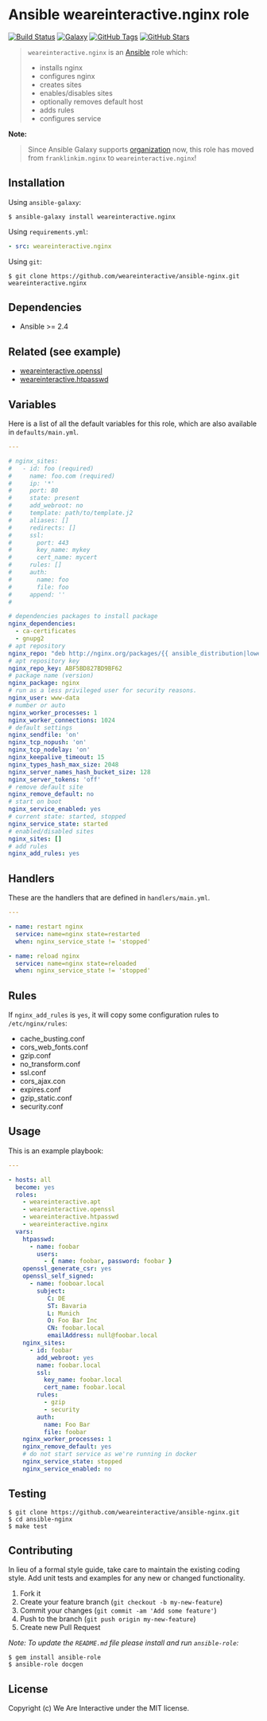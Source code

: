# Ansible weareinteractive.nginx role

[![Build Status](https://img.shields.io/travis/weareinteractive/ansible-nginx.svg)](https://travis-ci.org/weareinteractive/ansible-nginx)
[![Galaxy](http://img.shields.io/badge/galaxy-weareinteractive.nginx-blue.svg)](https://galaxy.ansible.com/weareinteractive/nginx)
[![GitHub Tags](https://img.shields.io/github/tag/weareinteractive/ansible-nginx.svg)](https://github.com/weareinteractive/ansible-nginx)
[![GitHub Stars](https://img.shields.io/github/stars/weareinteractive/ansible-nginx.svg)](https://github.com/weareinteractive/ansible-nginx)

> `weareinteractive.nginx` is an [Ansible](http://www.ansible.com) role which:
>
> * installs nginx
> * configures nginx
> * creates sites
> * enables/disables sites
> * optionally removes default host
> * adds rules
> * configures service

**Note:**

> Since Ansible Galaxy supports [organization](https://www.ansible.com/blog/ansible-galaxy-2-release) now, this role has moved from `franklinkim.nginx` to `weareinteractive.nginx`!

## Installation

Using `ansible-galaxy`:

```shell
$ ansible-galaxy install weareinteractive.nginx
```

Using `requirements.yml`:

```yaml
- src: weareinteractive.nginx
```

Using `git`:

```shell
$ git clone https://github.com/weareinteractive/ansible-nginx.git weareinteractive.nginx
```

## Dependencies

* Ansible >= 2.4
## Related (see example)

* [weareinteractive.openssl](https://github.com/weareinteractive/ansible-openssl)
* [weareinteractive.htpasswd](https://github.com/weareinteractive/ansible-htpasswd)

## Variables

Here is a list of all the default variables for this role, which are also available in `defaults/main.yml`.

```yaml
---

# nginx_sites:
#   - id: foo (required)
#     name: foo.com (required)
#     ip: '*'
#     port: 80
#     state: present
#     add_webroot: no
#     template: path/to/template.j2
#     aliases: []
#     redirects: []
#     ssl:
#       port: 443
#       key_name: mykey
#       cert_name: mycert
#     rules: []
#     auth:
#       name: foo
#       file: foo
#     append: ''
#

# dependencies packages to install package
nginx_dependencies:
  - ca-certificates
  - gnupg2
# apt repository
nginx_repo: "deb http://nginx.org/packages/{{ ansible_distribution|lower }}/ {{ ansible_distribution_release }} nginx"
# apt repository key
nginx_repo_key: ABF5BD827BD9BF62
# package name (version)
nginx_package: nginx
# run as a less privileged user for security reasons.
nginx_user: www-data
# number or auto
nginx_worker_processes: 1
nginx_worker_connections: 1024
# default settings
nginx_sendfile: 'on'
nginx_tcp_nopush: 'on'
nginx_tcp_nodelay: 'on'
nginx_keepalive_timeout: 15
nginx_types_hash_max_size: 2048
nginx_server_names_hash_bucket_size: 128
nginx_server_tokens: 'off'
# remove default site
nginx_remove_default: no
# start on boot
nginx_service_enabled: yes
# current state: started, stopped
nginx_service_state: started
# enabled/disabled sites
nginx_sites: []
# add rules
nginx_add_rules: yes

```

## Handlers

These are the handlers that are defined in `handlers/main.yml`.

```yaml
---

- name: restart nginx
  service: name=nginx state=restarted
  when: nginx_service_state != 'stopped'

- name: reload nginx
  service: name=nginx state=reloaded
  when: nginx_service_state != 'stopped'

```

## Rules

If `nginx_add_rules` is `yes`, it will copy some configuration rules to `/etc/nginx/rules`:

* cache_busting.conf
* cors_web_fonts.conf
* gzip.conf
* no_transform.conf
* ssl.conf
* cors_ajax.con
* expires.conf
* gzip_static.conf
* security.conf

## Usage

This is an example playbook:

```yaml
---

- hosts: all
  become: yes
  roles:
    - weareinteractive.apt
    - weareinteractive.openssl
    - weareinteractive.htpasswd
    - weareinteractive.nginx
  vars:
    htpasswd:
      - name: foobar
        users:
          - { name: foobar, password: foobar }
    openssl_generate_csr: yes
    openssl_self_signed:
      - name: fooboar.local
        subject:
           C: DE
           ST: Bavaria
           L: Munich
           O: Foo Bar Inc
           CN: foobar.local
           emailAddress: null@foobar.local
    nginx_sites:
      - id: foobar
        add_webroot: yes
        name: foobar.local
        ssl:
          key_name: foobar.local
          cert_name: foobar.local
        rules:
          - gzip
          - security
        auth:
          name: Foo Bar
          file: foobar
    nginx_worker_processes: 1
    nginx_remove_default: yes
    # do not start service as we're running in docker
    nginx_service_state: stopped
    nginx_service_enabled: no

```


## Testing

```shell
$ git clone https://github.com/weareinteractive/ansible-nginx.git
$ cd ansible-nginx
$ make test
```

## Contributing
In lieu of a formal style guide, take care to maintain the existing coding style. Add unit tests and examples for any new or changed functionality.

1. Fork it
2. Create your feature branch (`git checkout -b my-new-feature`)
3. Commit your changes (`git commit -am 'Add some feature'`)
4. Push to the branch (`git push origin my-new-feature`)
5. Create new Pull Request

*Note: To update the `README.md` file please install and run `ansible-role`:*

```shell
$ gem install ansible-role
$ ansible-role docgen
```

## License
Copyright (c) We Are Interactive under the MIT license.
